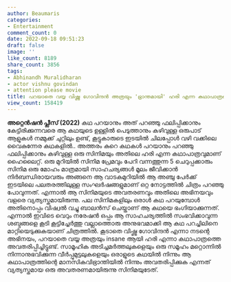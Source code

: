 ```yaml
---
author: Beaumaris
categories:
- Entertainment
comment_count: 0
date: 2022-09-18 09:51:23
draft: false
image: ''
like_count: 8189
share_count: 3856
tags:
- Abhinandh Muralidharan
- actor vishnu govindan
- attention please movie
title: പറയാതെ വയ്യ വിഷ്ണു ഗോവിന്ദൻ അത്രയും 'ഭ്രാന്തമായി' ഹരി എന്ന കഥാപാത്രത്തെ അവതരിപ്പിച്ചിട്ടുണ്ട്
view_count: 158419
---
```


**അറ്റെൻഷൻ പ്ലീസ് (2022)** കഥ പറയാനും അത് പറഞ്ഞു ഫലിപ്പിക്കാനും കേട്ടിരിക്കുന്നവരെ ആ കഥയുടെ ഉള്ളിൽ പെടുത്താനും കഴിവുള്ള ഒരുപാട് ആളുകൾ നമ്മുക്ക് ചുറ്റിലും ഉണ്ട്, കൂട്ടുകാരുടെ ഇടയിൽ ചിലപ്പോൾ വഴി വക്കിലെ വൈകുന്നേര കഥകളിൽ.. അത്തരം കുറെ കഥകൾ പറയാനും പറഞ്ഞു ഫലിപ്പിക്കാനും കഴിവുള്ള ഒരു സിനിമയും അതിലെ ഹരി എന്ന കഥാപാത്രവുമാണ് ഹൈലൈറ്റ്. ഒരു മുറിയിൽ സിനിമ പ്രേമവും പേറി വന്നത്തുന്ന 5 ചെറുപ്പക്കാരും സിനിമ ഒരു മോഹം മാത്രമായി സാഹചര്യങ്ങൾ മൂലം ജീവിക്കാൻ നിർബന്ധിരായവരും അങ്ങനെ ആ വാടകമുറിയിൽ ആ അഞ്ചു പേർക്ക് ഇടയിലെ പലതരത്തിലുള്ള സംഘർഷങ്ങളുമാണ് ഒറ്റ നോട്ടത്തിൽ ചിത്രം പറഞ്ഞു പോവുന്നത്. എന്നാൽ ആ സിനിമയുടെ അവതരണവും അതിലെ അഭിനയവും വളരെ വ്യത്യസ്തമായിരുന്നു. പല സിനിമകളിലും ഒരാൾ കഥ പറയുമ്പോൾ അതിനൊപ്പം വിഷ്വൽ വച്ചു ബാലൻസ് ചെയ്താണ് ആ കഥയെ ഭംഗിയാക്കുന്നത്. എന്നാൽ ഇവിടെ വെറും നരേഷൻ ഒപ്പം ആ സാഹചര്യത്തിൽ സംഭവിക്കാവുന്ന ശബ്ദങ്ങളെ കൂടി കൂട്ടിച്ചേർത്തു വല്ലാത്തൊരു അനുഭവമാക്കി ആ കഥ പറച്ചിലിനെ മാറ്റിയെടുക്കുകയാണ് ചിത്രത്തിൽ. കൂടാതെ വിഷ്ണു ഗോവിന്ദൻ എന്നാ നടന്റെ അഭിനയം, പറയാതെ വയ്യ അത്രയും insane ആയി ഹരി എന്നാ കഥാപാത്രത്തെ അവതരിപ്പിച്ചിട്ടുണ്ട്. സാമൂഹിക അടിച്ചമർത്തലുകളെയും ഒരു സമൂഹം മറ്റൊന്നിൽ നിന്നാനുഭവിക്കുന്ന വീർപ്പുമുട്ടലുകളെയും ഒരാളുടെ കഥയിൽ നിന്നും ആ കഥാപാത്രത്തിന്റെ മാനസികവിഭ്രാന്തിയിൽ നിന്നും അവതരിപ്പിക്കുക എന്നത് വ്യത്യസ്തമായ ഒരു അവതരണമായിരുന്നു സിനിമയുടേത്.